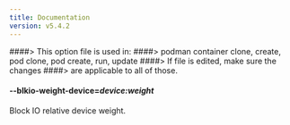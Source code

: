 ```yaml
---
title: Documentation
version: v5.4.2
---
```


####> This option file is used in:
####>   podman container clone, create, pod clone, pod create, run, update
####> If file is edited, make sure the changes
####> are applicable to all of those.
#### **--blkio-weight-device**=*device:weight*

Block IO relative device weight.

